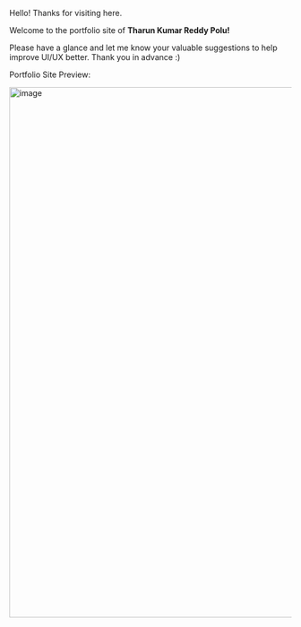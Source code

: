 Hello! Thanks for visiting here.

Welcome to the portfolio site of __Tharun Kumar Reddy Polu!__

Please have a glance and let me know your valuable suggestions to help improve UI/UX better. Thank you in advance :)

Portfolio Site Preview:

<img width="946" alt="image" src="https://user-images.githubusercontent.com/62342666/209676373-7c43e517-5df1-4bfb-b48e-167c3b89f431.png">

